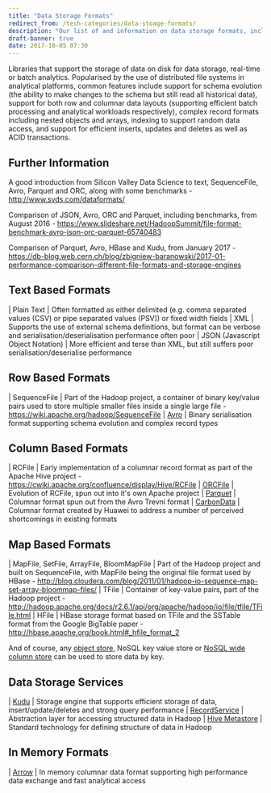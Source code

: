 ```yaml
---
title: "Data Storage Formats"
redirect_from: /tech-categories/data-stoage-formats/
description: "Our list of and information on data storage formats, including Avro, Parquet, ORCCFile, Carbondata and alternatives to these."
draft-banner: true
date: 2017-10-05 07:30
---
```

Libraries that support the storage of data on disk for data storage, real-time or batch analytics.  Popularised by the use of distributed file systems in analytical platforms, common features include support for schema evolution (the ability to make changes to the schema but still read all historical data), support for both row and columnar data layouts (supporting efficient batch processing and analytical workloads respectively), complex record formats including nested objects and arrays, indexing to support random data access, and support for efficient inserts, updates and deletes as well as ACID transactions.
<!--more-->

## Further Information

A good introduction from Silicon Valley Data Science to text, SequenceFile, Avro, Parquet and ORC, along with some benchmarks - <http://www.svds.com/dataformats/>

Comparison of JSON, Avro, ORC and Parquet, including benchmarks, from August 2016 - <https://www.slideshare.net/HadoopSummit/file-format-benchmark-avro-json-orc-parquet-65740483>

Comparison of Parquet, Avro, HBase and Kudu, from January 2017 - <https://db-blog.web.cern.ch/blog/zbigniew-baranowski/2017-01-performance-comparison-different-file-formats-and-storage-engines>

## Text Based Formats

| Plain Text | Often formatted as either delimited (e.g. comma separated values (CSV) or pipe separated values (PSV)) or fixed width fields
| XML | Supports the use of external schema definitions, but format can be verbose and serialisation/deserialisation performance often poor
| JSON (Javascript Object Notation) | More efficient and terse than XML, but still suffers poor serialisation/deserialise performance

## Row Based Formats

| SequenceFile | Part of the Hadoop project, a container of binary key/value pairs used to store multiple smaller files inside a single large file - <https://wiki.apache.org/hadoop/SequenceFile>
| [Avro](/technologies/apache-avro/) | Binary serialisation format supporting schema evolution and complex record types

## Column Based Formats

| RCFile | Early implementation of a columnar record format as part of the Apache Hive project - <https://cwiki.apache.org/confluence/display/Hive/RCFile>
| [ORCFile](/technologies/apache-orc/) | Evolution of RCFile, spun out into it's own Apache project
| [Parquet](/technologies/apache-parquet/) | Columnar format spun out from the Avro Trevni format
| [CarbonData](/technologies/apache-carbondata/) | Columnar format created by Huawei to address a number of perceived shortcomings in existing formats

## Map Based Formats

| MapFile, SetFile, ArrayFile, BloomMapFile | Part of the Hadoop project and built on SequenceFile, with MapFile being the original file format used by HBase - <http://blog.cloudera.com/blog/2011/01/hadoop-io-sequence-map-set-array-bloommap-files/>
| TFile | Container of key-value pairs, part of the Hadoop project - <http://hadoop.apache.org/docs/r2.6.1/api/org/apache/hadoop/io/file/tfile/TFile.html>
| HFile | HBase storage format based on TFile and the SSTable format from the Google BigTable paper - <http://hbase.apache.org/book.html#_hfile_format_2>

And of course, any [object store](/tech-categories/object-stores/), NoSQL key value store or [NoSQL wide column store](/tech-categories/nosql-wide-column-stores/) can be used to store data by key.

## Data Storage Services

| [Kudu](/technologies/apache-kudu/) | Storage engine that supports efficient storage of data, insert/update/deletes and strong query performance
| [RecordService](/technologies/recordservice) | Abstraction layer for accessing structured data in Hadoop
| [Hive Metastore](/technologies/apache-hive/hive-metastore/) | Standard technology for defining structure of data in Hadoop

## In Memory Formats

| [Arrow](/technologies/apache-arrow/) | In memory columnar data format supporting high performance data exchange and fast analytical access 